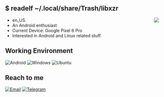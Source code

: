 ## $ readelf ~/.local/share/Trash/libxzr
<img align="right" src="https://github-readme-stats.vercel.app/api?username=RedPrez16&include_all_commits=true&show_icons=true&hide_title=true&hide_border=false" />

- en_US.
- An Android enthusiast
- Current Device: Google Pixel 6 Pro
- Interested in Android and Linux related stuff.

## Working Environment
![Android](https://img.shields.io/badge/-Android-3ddc84?style=flat-square&logo=android&logoColor=fff)
![Windows](https://img.shields.io/badge/Windows-00adef?style=flat-square&logo=windows&logoColor=ffffff)
![Ubuntu](https://img.shields.io/badge/Ubuntu-dd4814?style=flat-square&logo=ubuntu&logoColor=ffffff)

## Reach to me
[![Email](https://img.shields.io/badge/i%40xzr%2emoe-3873C4?style=flat-square&logo=gmail&logoColor=ffffff)](mailto:contact@redbirdvirtual.com)
[![Telegram](https://img.shields.io/badge/%40libxzr-3db6f1?style=flat-square&logo=Telegram&logoColor=2ca5e0)](https://t.me/Red_Prez16)
